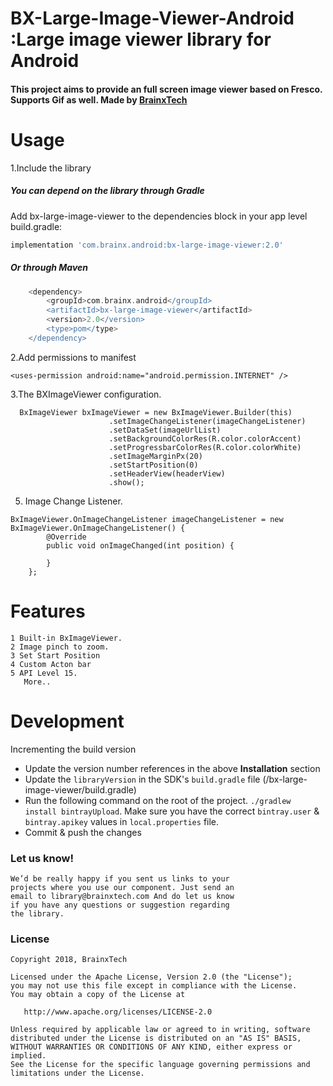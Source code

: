 
# BX-Large-Image-Viewer-Android :Large image viewer library for Android

#### This project aims to provide an full screen image viewer based on Fresco. Supports Gif as well. Made by [BrainxTech](https://brainxtech.com/)

# Usage 
1.Include the library

##### You can depend on the library through Gradle
Add bx-large-image-viewer to the dependencies block in your app level build.gradle:
```groovy
implementation 'com.brainx.android:bx-large-image-viewer:2.0'
```

##### Or through Maven
```gradle
    <dependency>
        <groupId>com.brainx.android</groupId>
        <artifactId>bx-large-image-viewer</artifactId>
        <version>2.0</version>
        <type>pom</type>
    </dependency>
```


 2.Add permissions to manifest

```
<uses-permission android:name="android.permission.INTERNET" />
```


3.The BXImageViewer configuration.

```
  BxImageViewer bxImageViewer = new BxImageViewer.Builder(this)
                      .setImageChangeListener(imageChangeListener)
                      .setDataSet(imageUrlList)
                      .setBackgroundColorRes(R.color.colorAccent)
                      .setProgressbarColorRes(R.color.colorWhite)
                      .setImageMarginPx(20)
                      .setStartPosition(0)
                      .setHeaderView(headerView)
                      .show();
```


5. Image Change Listener.

```
BxImageViewer.OnImageChangeListener imageChangeListener = new BxImageViewer.OnImageChangeListener() {
        @Override
        public void onImageChanged(int position) {

        }
    };

```

# Features
```
1 Built-in BxImageViewer.
2 Image pinch to zoom.
3 Set Start Position
4 Custom Acton bar
5 API Level 15.
   More..
```

# Development

Incrementing the build version

- Update the version number references in the above     **Installation** section
- Update the `libraryVersion` in the SDK's `build.gradle` file (/bx-large-image-viewer/build.gradle)
- Run the following command on the root of the project. `./gradlew install bintrayUpload`. Make sure
you have the correct `bintray.user` & `bintray.apikey` values in `local.properties` file.
- Commit & push the changes

### Let us know!

```
We’d be really happy if you sent us links to your 
projects where you use our component. Just send an
email to library@brainxtech.com And do let us know
if you have any questions or suggestion regarding
the library. 
```

### License

    Copyright 2018, BrainxTech

    Licensed under the Apache License, Version 2.0 (the "License");
    you may not use this file except in compliance with the License.
    You may obtain a copy of the License at

       http://www.apache.org/licenses/LICENSE-2.0

    Unless required by applicable law or agreed to in writing, software
    distributed under the License is distributed on an "AS IS" BASIS,
    WITHOUT WARRANTIES OR CONDITIONS OF ANY KIND, either express or implied.
    See the License for the specific language governing permissions and
    limitations under the License.

